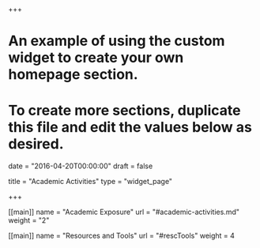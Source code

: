 +++
# An example of using the custom widget to create your own homepage section.
# To create more sections, duplicate this file and edit the values below as desired.

date = "2016-04-20T00:00:00"
draft = false

title = "Academic Activities"
type = "widget_page"


+++

[[main]]
   name = "Academic Exposure"
   url = "#academic-activities.md"
   weight = "2"

[[main]]
    name = "Resources and Tools"
    url = "#rescTools"
    weight = 4
